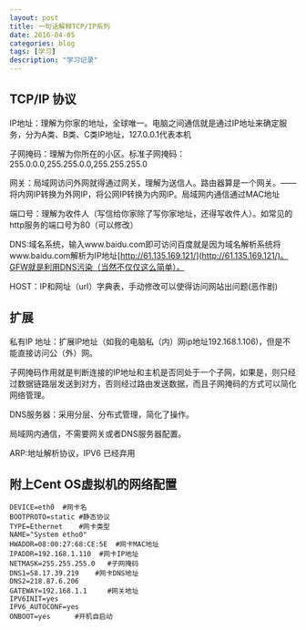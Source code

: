 ```yaml
---
layout: post
title: 一句话解释TCP/IP系列
date: 2016-04-05
categories: blog
tags: [学习]
description: "学习记录"
---
```

## TCP/IP 协议

IP地址：理解为你家的地址，全球唯一。电脑之间通信就是通过IP地址来确定服务，分为A类、B类、C类IP地址，127.0.0.1代表本机

子网掩码：理解为你所在的小区。标准子网掩码：255.0.0.0,255.255.0.0,255.255.255.0

网关：局域网访问外网就得通过网关，理解为送信人。路由器算是一个网关。——将内网IP转换为外网IP，将公网IP转换为内网IP。局域网内通信通过MAC地址

端口号：理解为收件人（写信给你家除了写你家地址，还得写收件人）。如常见的http服务的端口号为80（可以修改）

DNS:域名系统，输入www.baidu.com即可访问百度就是因为域名解析系统将www.baidu.com解析为IP地址[http://61.135.169.121/](http://61.135.169.121/)。GFW就是利用DNS污染（当然不仅仅这么简单）。

HOST：IP和网址（url）字典表，手动修改可以使得访问网站出问题(恶作剧)


## 扩展

私有IP 地址：扩展IP地址（如我的电脑私（内）网ip地址192.168.1.106)，但是不能直接访问公（外）网。

子网掩码作用就是判断连接的IP地址和主机是否同处于一个子网，如果是，则只经过数据链路层发送到对方，否则经过路由发送数据，而且子网掩码的方式可以简化网络管理。

DNS服务器：采用分层、分布式管理，简化了操作。

局域网内通信，不需要网关或者DNS服务器配置。

ARP:地址解析协议，IPV6 已经弃用

## 附上Cent OS虚拟机的网络配置

```
DEVICE=eth0  #网卡名
BOOTPROTO=static #静态协议
TYPE=Ethernet    #网卡类型
NAME="System etho0"
HWADDR=08:00:27:68:CE:5E  #网卡MAC地址
IPADDR=192.168.1.110  #网卡IP地址
NETMASK=255.255.255.0   #子网掩码
DNS1=58.17.39.219    #网卡DNS地址
DNS2=218.87.6.206
GATEWAY=192.168.1.1     #网关地址
IPV6INIT=yes
IPV6_AUTOCONF=yes
ONBOOT=yes      #开机自启动

```
